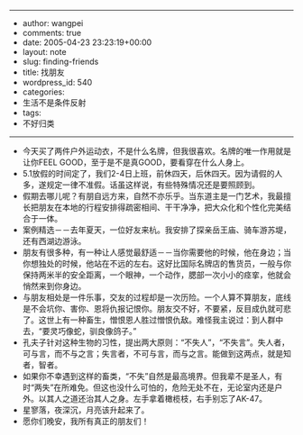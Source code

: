 - --
- author: wangpei
- comments: true
- date: 2005-04-23 23:23:19+00:00
- layout: note
- slug: finding-friends
- title: 找朋友
- wordpress_id: 540
- categories:
- 生活不是条件反射
- tags:
- 不好归类
- --
- 今天买了两件户外运动衣，不是什么名牌，但我很喜欢。名牌的唯一作用就是让你FEEL GOOD，至于是不是真GOOD，要看穿在什么人身上。
- 5.1放假的时间定了，我们2-4日上班，前休四天，后休四天。因为请假的人多，遂规定一律不准假。话虽这样说，有些特殊情况还是要照顾到。
- 假期去哪儿呢？有朋自远方来，自然不亦乐乎。当东道主是一门艺术，我最擅长把朋友在本地的行程安排得疏密相间、干干净净，把大众化和个性化完美结合于一体。
- 案例精选－－去年夏天，一位好友来杭。我安排了探亲岳王庙、骑车游苏堤，还有西湖边游泳。
- 朋友有很多种，有一种让人感觉最舒适－－当你需要他的时候，他在身边；当你想独处的时候，他站在不远的左右。这好比国际名牌店的售货员，一般与你保持两米半的安全距离，一个眼神，一个动作，腮部一次小小的痉挛，他就会悄然来到你身边。
- 与朋友相处是一件乐事，交友的过程却是一次历险。一个人算不算朋友，底线是不会坑你、害你、恩将仇报记恨你。朋友交不好，不要紧，反目成仇就可悲了。这世上有一种畜生，憎恨恩人胜过憎恨仇敌。难怪我主说过：到人群中去，“要灵巧像蛇，驯良像鸽子。”
- 孔夫子针对这种生物的习性，提出两大原则：“不失人”，“不失言”。失人者，可与言，而不与之言；失言者，不可与言，而与之言。能做到这两点，就是知者，智者。
- 如果你不幸遇到这样的畜类，“不失”自然是最高境界。但我辈不是圣人，有时“两失”在所难免。但这也没什么可怕的，危险无处不在，无论室内还是户外。以其人之道还治其人之身。左手拿着橄榄枝，右手别忘了AK-47。
- 星寥落，夜深沉，月亮该升起来了。
- 愿你们晚安，我所有真正的朋友们！
